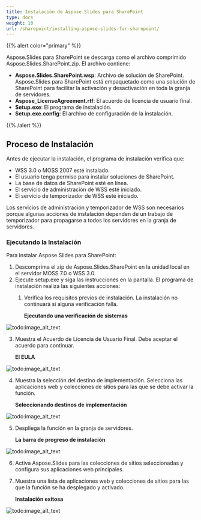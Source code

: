 ```yaml
---
title: Instalación de Aspose.Slides para SharePoint
type: docs
weight: 10
url: /sharepoint/installing-aspose-slides-for-sharepoint/
---
```


{{% alert color="primary" %}}

Aspose.Slides para SharePoint se descarga como el archivo comprimido Aspose.Slides.SharePoint.zip. El archivo contiene:

- **Aspose.Slides.SharePoint.wsp**: Archivo de solución de SharePoint. Aspose.Slides para SharePoint está empaquetado como una solución de SharePoint para facilitar la activación y desactivación en toda la granja de servidores.
- **Aspose_LicenseAgreement.rtf**: El acuerdo de licencia de usuario final.
- **Setup.exe**: El programa de instalación.
- **Setup.exe.config**: El archivo de configuración de la instalación.

{{% /alert %}}
## **Proceso de Instalación**
Antes de ejecutar la instalación, el programa de instalación verifica que:

- WSS 3.0 o MOSS 2007 esté instalado.
- El usuario tenga permiso para instalar soluciones de SharePoint.
- La base de datos de SharePoint esté en línea.
- El servicio de administración de WSS esté iniciado.
- El servicio de temporizador de WSS esté iniciado.

Los servicios de administración y temporizador de WSS son necesarios porque algunas acciones de instalación dependen de un trabajo de temporizador para propagarse a todos los servidores en la granja de servidores.
### **Ejecutando la Instalación**
Para instalar Aspose.Slides para SharePoint:

1. Descomprima el zip de Aspose.Slides.SharePoint en la unidad local en el servidor MOSS 7.0 o WSS 3.0.
2. Ejecute setup.exe y siga las instrucciones en la pantalla.
   El programa de instalación realiza las siguientes acciones:
   1. Verifica los requisitos previos de instalación. La instalación no continuará si alguna verificación falla.

      **Ejecutando una verificación de sistemas**

![todo:image_alt_text](installing-aspose-slides-for-sharepoint_1.png)

3. Muestra el Acuerdo de Licencia de Usuario Final. Debe aceptar el acuerdo para continuar.

   **El EULA**

![todo:image_alt_text](installing-aspose-slides-for-sharepoint_2.png)

4. Muestra la selección del destino de implementación. Selecciona las aplicaciones web y colecciones de sitios para las que se debe activar la función.

   **Seleccionando destinos de implementación**

![todo:image_alt_text](installing-aspose-slides-for-sharepoint_3.png)

5. Despliega la función en la granja de servidores.

   **La barra de progreso de instalación**

![todo:image_alt_text](installing-aspose-slides-for-sharepoint_4.png)

6. Activa Aspose.Slides para las colecciones de sitios seleccionadas y configura sus aplicaciones web principales.
7. Muestra una lista de aplicaciones web y colecciones de sitios para las que la función se ha desplegado y activado.

   **Instalación exitosa**

![todo:image_alt_text](installing-aspose-slides-for-sharepoint_5.png)